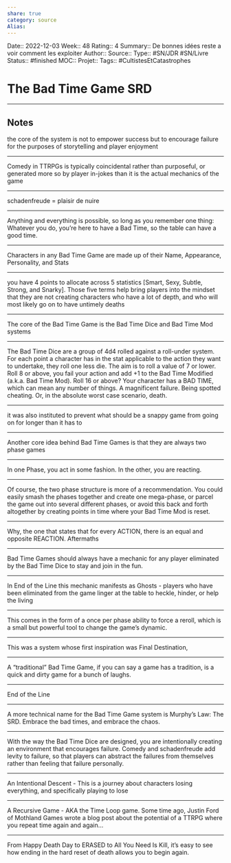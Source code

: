 ```yaml
---
share: true 
category: source
Alias:
---
```

Date:: 2022-12-03
Week:: 48
Rating:: 4
Summary:: De bonnes idées reste a voir comment les exploiter
Author::
Source:: 
Type:: #SN/JDR #SN/Livre 
Status:: #finished 
MOC::
Projet:: 
Tags:: #CultistesEtCatastrophes 

# The Bad Time Game SRD


***

## Notes

the core of the system is not to empower success but to encourage failure for the purposes of storytelling and player enjoyment  
  
*****  
  
Comedy in TTRPGs is typically coincidental rather than purposeful, or generated more so by player in-jokes than it is the actual mechanics of the game  
  
*****  
  
schadenfreude  = plaisir de nuire
  
*****  
  
Anything and everything is possible, so long as you remember one thing:  
Whatever you do, you’re here to have a Bad Time, so the table can have a good time.  
  
*****  
  
Characters in any Bad Time Game are made up of their Name, Appearance, Personality, and Stats  
  
*****  
  
you have 4 points to allocate across 5 statistics [Smart, Sexy, Subtle, Strong, and Snarky]. Those five terms help bring players into the mindset that they are not creating characters who have a lot of depth, and who will most likely go on to have untimely deaths  
  
*****  
  
The core of the Bad Time Game is the Bad Time Dice and Bad Time Mod systems  
  
*****  
  
The Bad Time Dice are a group of 4d4 rolled against a roll-under system. For each point a character has in the stat applicable to the action they want to undertake, they roll one less die. The aim is to roll a value of 7 or lower. Roll 8 or above, you fail your action and add +1 to the Bad Time Modified (a.k.a. Bad Time Mod). Roll 16 or above? Your character has a BAD TIME, which can mean any number of things. A magnificent failure. Being spotted cheating. Or, in the absolute worst case scenario, death.  
  
*****  
  
it was also instituted to prevent what should be a snappy game from going on for longer than it has to  
  
*****  
  
Another core idea behind Bad Time Games is that they are always two phase games  
  
*****  
  
In one Phase, you act in some fashion. In the other, you are reacting.  
  
*****  
  
Of course, the two phase structure is more of a recommendation. You could easily smash the phases together and create one mega-phase, or parcel the game out into several different phases, or avoid this back and forth altogether by creating points in time where your Bad Time Mod is reset.  
  
*****  
  
Why, the one that states that for every ACTION, there is an equal and opposite REACTION. Aftermaths  
  
*****  
  
Bad Time Games should always have a mechanic for any player eliminated by the Bad Time Dice to stay and join in the fun.  
  
*****  
  
In End of the Line this mechanic manifests as Ghosts - players who have been eliminated from the game linger at the table to heckle, hinder, or help the living  
  
*****  
  
This comes in the form of a once per phase ability to force a reroll, which is a small but powerful tool to change the game’s dynamic.  
  
*****  
  
This was a system whose first inspiration was Final Destination,  
  
*****  
  
A “traditional” Bad Time Game, if you can say a game has a tradition, is a quick and dirty game for a bunch of laughs.  
  
*****  
  
End of the Line  
  
*****  
  
A more technical name for the Bad Time Game system is Murphy’s Law: The SRD. Embrace the bad times, and embrace the chaos.  
  
*****  
  
With the way the Bad Time Dice are designed, you are intentionally creating an environment that encourages failure. Comedy and schadenfreude add levity to failure, so that players can abstract the failures from themselves rather than feeling that failure personally.  
  
*****  
  
An Intentional Descent - This is a journey about characters losing everything, and specifically playing to lose  
  
*****  
  
A Recursive Game - AKA the Time Loop game. Some time ago, Justin Ford of Mothland Games wrote a blog post about the potential of a TTRPG where you repeat time again and again…  
  
*****  
  
From Happy Death Day to ERASED to All You Need Is Kill, it’s easy to see how ending in the hard reset of death allows you to begin again.